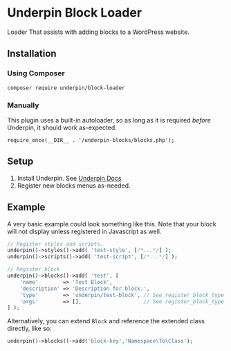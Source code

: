 # Underpin Block Loader

Loader That assists with adding blocks to a WordPress website.

## Installation

### Using Composer

`composer require underpin/block-loader`

### Manually

This plugin uses a built-in autoloader, so as long as it is required _before_
Underpin, it should work as-expected.

`require_once(__DIR__ . '/underpin-blocks/blocks.php');`

## Setup

1. Install Underpin. See [Underpin Docs](https://www.github.com/underpin-wp/underpin)
1. Register new blocks menus as-needed.

## Example

A very basic example could look something like this. Note that your block will not display unless registered in Javascript
as well.

```php
// Register styles and scripts.
underpin()->styles()->add( 'test-style', [/*...*/] );
underpin()->scripts()->add( 'test-script', [/*...*/] );

// Register block
underpin()->blocks()->add( 'test', [
	'name'        => 'Test Block',
	'description' => 'Description for block.',
	'type'        => 'underpin/test-block', // See register_block_type
	'args'        => [],                    // See register_block_type
] );

```

Alternatively, you can extend `Block` and reference the extended class directly, like so:

```php
underpin()->blocks()->add('block-key','Namespace\To\Class');
```
